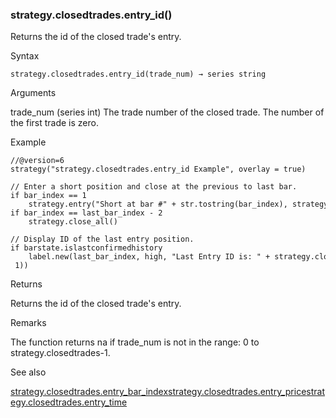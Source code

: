 ### strategy.closedtrades.entry\_id()

Returns the id of the closed trade's entry.

Syntax

```
strategy.closedtrades.entry_id(trade_num) → series string
```

Arguments

trade\_num (series int) The trade number of the closed trade. The number of the first trade is zero.

Example

```
//@version=6  
strategy("strategy.closedtrades.entry_id Example", overlay = true)  
  
// Enter a short position and close at the previous to last bar.  
if bar_index == 1  
    strategy.entry("Short at bar #" + str.tostring(bar_index), strategy.short)  
if bar_index == last_bar_index - 2  
    strategy.close_all()  
  
// Display ID of the last entry position.  
if barstate.islastconfirmedhistory  
    label.new(last_bar_index, high, "Last Entry ID is: " + strategy.closedtrades.entry_id(strategy.closedtrades - 1))
```

Returns

Returns the id of the closed trade's entry.

Remarks

The function returns na if trade\_num is not in the range: 0 to strategy.closedtrades-1.

See also

[strategy.closedtrades.entry\_bar\_index](#fun_strategy.closedtrades.entry_bar_index)[strategy.closedtrades.entry\_price](#fun_strategy.closedtrades.entry_price)[strategy.closedtrades.entry\_time](#fun_strategy.closedtrades.entry_time)
